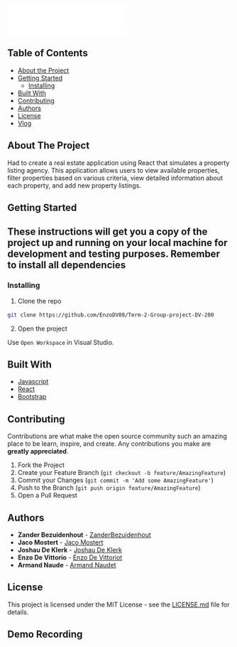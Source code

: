 ![House25Logo](assets/logo.svg)


## Table of Contents

* [About the Project](#about-the-project)
* [Getting Started](#getting-started)
  * [Installing](#installing)
* [Built With](#built-with)
* [Contributing](#contributing)
* [Authors](#authors)
* [License](#license)
* [Vlog](#vlog)

## About The Project

Had to create a real estate application using React that simulates a property listing agency. This application allows users to view available properties, filter properties based on various criteria, view detailed information about each property, and add new property listings.


## Getting Started

These instructions will get you a copy of the project up and running on your local machine for development and testing purposes.
 Remember to install all dependencies
-
### Installing

1. Clone the repo
```sh
git clone https://github.com/EnzoDV08/Term-2-Group-project-DV-200
```
2. Open the project

Use `Open Workspace` in Visual Studio.

## Built With

* [Javascript](https://developer.mozilla.org/en-US/docs/Web/JavaScript)
* [React](https://react.dev/)
* [Bootstrap](https://getbootstrap.com/)


## Contributing

Contributions are what make the open source community such an amazing place to be learn, inspire, and create. Any contributions you make are **greatly appreciated**.

1. Fork the Project
2. Create your Feature Branch (`git checkout -b feature/AmazingFeature`)
3. Commit your Changes (`git commit -m 'Add some AmazingFeature'`)
4. Push to the Branch (`git push origin feature/AmazingFeature`)
5. Open a Pull Request

## Authors

* **Zander Bezuidenhout** - [ZanderBezuidenhout](https://github.com/ZanderBez)
* **Jaco Mostert** - [Jaco Mostert](https://github.com/JacoMostert)
* **Joshau De Klerk** - [Joshau De Klerk](https://github.com/ZanderBez)
* **Enzo De Vittorio** - [Enzo De Vittoriot](https://github.com/EnzoDV08)
* **Armand Naude** - [Armand Naudet](https://github.com/Armand1711)



## License

This project is licensed under the MIT License - see the [LICENSE.md](LICENSE.md) file for details.


## Demo Recording 

